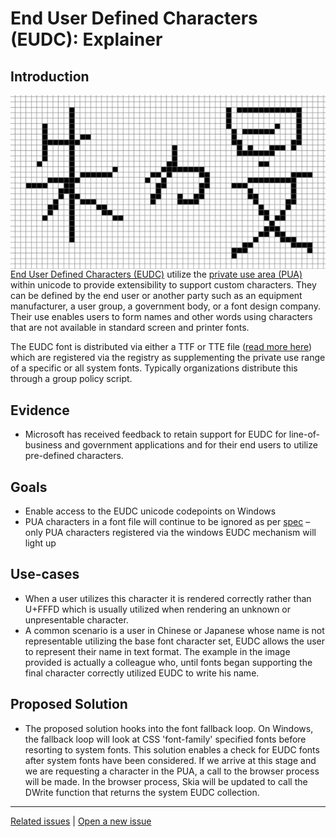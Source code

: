 # End User Defined Characters (EUDC): Explainer
## Introduction

  <img src="eudc-edit-example.jpg" alt="An example of a Chinese name utilizing EUDC to combine the characters that form their name" align="right" />

[End User Defined Characters (EUDC)](https://learn.microsoft.com/windows/desktop/Intl/end-user-defined-characters
) utilize the [private use area (PUA)](https://unicode-table.com/en/blocks/private-use-area/) within unicode to provide extensibility to support custom
characters. They can be defined by the end user or another party such as an equipment manufacturer, a user group, a government body, or a font design company. Their use enables users to form names and other words using characters that are not available in standard screen and printer fonts.

The EUDC font is distributed via either a TTF or TTE file ([read more here](https://learn.microsoft.com/windows/desktop/intl/character-sets-and-fonts)) which are registered via the registry as supplementing the private use range of a specific or all system fonts. Typically organizations distribute this through a group policy script.

## Evidence
  - Microsoft has received feedback to retain support for EUDC for line-of-business and government applications and for their end users to utilize pre-defined characters.

## Goals
  - Enable access to the EUDC unicode codepoints on Windows
  - PUA characters in a font file will continue to be ignored as per [spec](https://www.w3.org/TR/css-fonts-3/#char-handling-issues) – only PUA characters registered via the windows EUDC mechanism will light up

## Use-cases
  - When a user utilizes this character it is rendered correctly rather than U+FFFD which is usually utilized when
     rendering an unknown or unpresentable character.
  - A common scenario is a user in Chinese or Japanese whose name is not representable utilizing the base font character set, EUDC allows the user to represent their name in text format. The example in the image provided is actually a colleague who, until fonts began supporting the final character correctly utilized EUDC to write his name.

## Proposed Solution
 - The proposed solution hooks into the font fallback loop. On Windows, the fallback loop will look at CSS 'font-family' specified fonts  before resorting to system fonts. This solution enables a check for EUDC fonts after system fonts have been considered. If we arrive at this stage and we are requesting a character in the PUA, a call to the browser process will be made. In the browser process, Skia will be updated to call the DWrite function that returns the system EUDC collection.

 ---
 [Related issues](https://github.com/MicrosoftEdge/MSEdgeExplainers/labels/EUDC) | [Open a new issue](https://github.com/MicrosoftEdge/MSEdgeExplainers/issues/new?title=%5BEUDC%5D)
